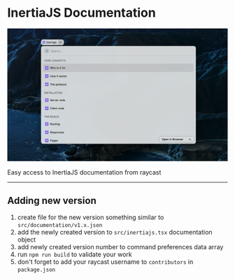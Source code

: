 # InertiaJS Documentation

![Raycast InertiaJS Documentation](./assets/raycast-inertiajs-documentation-extension.png)

Easy access to InertiaJS documentation from raycast

---

## Adding new version

1. create file for the new version something similar to `src/documentation/v1.x.json`
2. add the newly created version to `src/inertiajs.tsx` documentation object
3. add newly created version number to command preferences data array
4. run `npm run build` to validate your work
5. don't forget to add your raycast username to `contributors` in `package.json`
